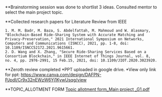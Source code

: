 **Brainstorming session was done to shortlist 3 ideas. Consulted mentor to select the main project topic.

**Collected research papers for Literature Review from IEEE

    1. M. M. Badr, M. Baza, S. Abdelfattah, M. Mahmoud and W. Alasmary, "Blockchain-Based Ride-Sharing System with Accurate Matching and Privacy-Preservation," 2021 International Symposium on Networks, Computers and Communications (ISNCC), 2021, pp. 1-8, doi: 10.1109/ISNCC52172.2021.9615661.
    2. D. Wang and X. Zhang, "Secure Ride-Sharing Services Based on a Consortium Blockchain," in IEEE Internet of Things Journal, vol. 8, no. 4, pp. 2976-2991, 15 Feb.15, 2021, doi: 10.1109/JIOT.2020.3023920.

**Zeroth review completed
    *PPT uploaded in google drive.
    *View only link for ppt:    https://www.canva.com/design/DAFPN-PJpdI/Cr9x32nEWzW6Yj1KywUsqg/view
 
**TOPIC_ALLOTMENT FORM
    [Topic allotment form_Main project _G1.pdf](https://github.com/Anand-Prabha-Bose/Main-Project-Daily-Reports-S7-CSA/files/9843599/Topic.allotment.form_Main.project._G1.pdf)
    
